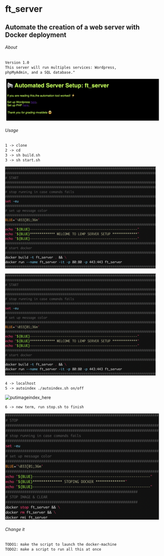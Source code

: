 #  ft_server
## Automate the creation of a web server with Docker deployment 

###### About  
```
Version 1.0
This server will run multiples services: Wordpress,  
phpMyAdmin, and a SQL database."
```
![localhost_image](https://github.com/m4r11/02.ft_server/blob/main/z.media/Screen%20Shot%202021-06-15%20at%2015.29.28.png)

###### Usage
```
1 -> clone
2 -> cd
3 -> sh build.sh
3 -> sh start.sh
```
![build](https://github.com/m4r11/02.ft_server/blob/main/z.media/Screen%20Shot%202021-06-16%20at%2010.35.50.png)

![start](https://github.com/m4r11/02.ft_server/blob/main/z.media/Screen%20Shot%202021-06-16%20at%2010.35.50.png)
```
4 -> localhost
5 -> autoindex ./autoindex.sh on/off
```
![putimageindex_here]()
```
6 -> new term, run stop.sh to finish
```
![stop](https://github.com/m4r11/02.ft_server/blob/main/z.media/Screen%20Shot%202021-06-16%20at%2010.36.27.png)

###### Change it 
```
TODO1: make the script to launch the docker-machine   
TODO2: make a script to run all this at once   
```